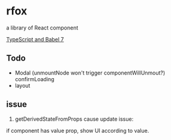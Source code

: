 # rfox
 a library of React component

[TypeScript and Babel 7](https://blogs.msdn.microsoft.com/typescript/2018/08/27/typescript-and-babel-7/)

## Todo
+ Modal (unmountNode won't trigger componentWillUnmout?) 
confirmLoading
+ layout

## issue

1. getDerivedStateFromProps cause update issue:

if component has value prop, show UI according to value.